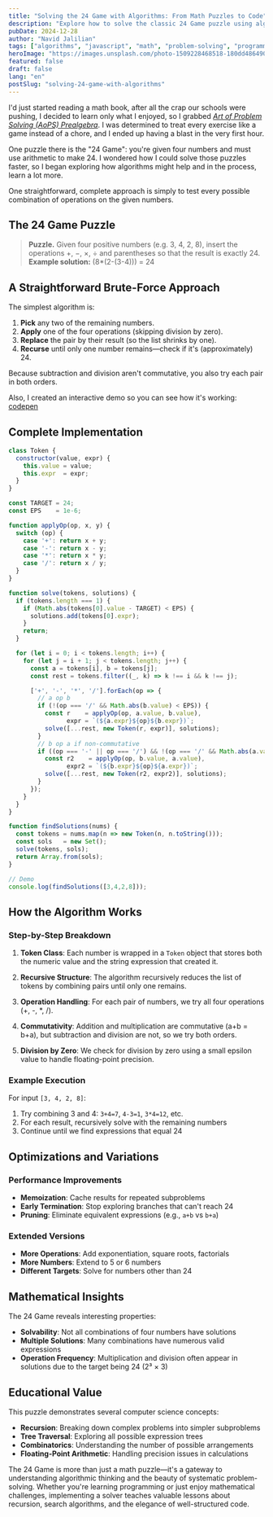 ```yaml
---
title: "Solving the 24 Game with Algorithms: From Math Puzzles to Code"
description: "Explore how to solve the classic 24 Game puzzle using algorithmic thinking and JavaScript. Includes interactive demo and complete implementation."
pubDate: 2024-12-28
author: "Navid Jalilian"
tags: ["algorithms", "javascript", "math", "problem-solving", "programming"]
heroImage: "https://images.unsplash.com/photo-1509228468518-180dd4864904?w=800&h=400&fit=crop"
featured: false
draft: false
lang: "en"
postSlug: "solving-24-game-with-algorithms"
---
```


I'd just started reading a math book, after all the crap our schools were pushing, I decided to learn only what I enjoyed, so I grabbed _[Art of Problem Solving (AoPS) Prealgebra](https://www.amazon.com/Prealgebra-Richard-Rusczyk/dp/1934124214)_. I was determined to treat every exercise like a game instead of a chore, and I ended up having a blast in the very first hour.

One puzzle there is the "24 Game": you're given four numbers and must use arithmetic to make 24. I wondered how I could solve those puzzles faster, so I began exploring how algorithms might help and in the process, learn a lot more.

One straightforward, complete approach is simply to test every possible combination of operations on the given numbers.

## The 24 Game Puzzle

> **Puzzle.** Given four positive numbers (e.g. 3, 4, 2, 8), insert the operations +, −, ×, ÷ and parentheses so that the result is exactly 24.  
> **Example solution:** (8*(2-(3-4))) = 24

## A Straightforward Brute-Force Approach

The simplest algorithm is:

1. **Pick** any two of the remaining numbers.
2. **Apply** one of the four operations (skipping division by zero).
3. **Replace** the pair by their result (so the list shrinks by one).
4. **Recurse** until only one number remains—check if it's (approximately) 24.

Because subtraction and division aren't commutative, you also try each pair in both orders.

Also, I created an interactive demo so you can see how it's working: [codepen](https://codepen.io/Navid-Jalilian/full/qEdEyWw)

## Complete Implementation

```javascript
class Token {
  constructor(value, expr) {
    this.value = value;
    this.expr  = expr;
  }
}

const TARGET = 24;
const EPS    = 1e-6;

function applyOp(op, x, y) {
  switch (op) {
    case '+': return x + y;
    case '-': return x - y;
    case '*': return x * y;
    case '/': return x / y;
  }
}

function solve(tokens, solutions) {
  if (tokens.length === 1) {
    if (Math.abs(tokens[0].value - TARGET) < EPS) {
      solutions.add(tokens[0].expr);
    }
    return;
  }

  for (let i = 0; i < tokens.length; i++) {
    for (let j = i + 1; j < tokens.length; j++) {
      const a = tokens[i], b = tokens[j];
      const rest = tokens.filter((_, k) => k !== i && k !== j);

      ['+', '-', '*', '/'].forEach(op => {
        // a op b
        if (!(op === '/' && Math.abs(b.value) < EPS)) {
          const r    = applyOp(op, a.value, b.value),
                expr = `(${a.expr}${op}${b.expr})`;
          solve([...rest, new Token(r, expr)], solutions);
        }
        // b op a if non-commutative
        if ((op === '-' || op === '/') && !(op === '/' && Math.abs(a.value) < EPS)) {
          const r2    = applyOp(op, b.value, a.value),
                expr2 = `(${b.expr}${op}${a.expr})`;
          solve([...rest, new Token(r2, expr2)], solutions);
        }
      });
    }
  }
}

function findSolutions(nums) {
  const tokens = nums.map(n => new Token(n, n.toString()));
  const sols   = new Set();
  solve(tokens, sols);
  return Array.from(sols);
}

// Demo
console.log(findSolutions([3,4,2,8]));
```

## How the Algorithm Works

### Step-by-Step Breakdown

1. **Token Class**: Each number is wrapped in a `Token` object that stores both the numeric value and the string expression that created it.

2. **Recursive Structure**: The algorithm recursively reduces the list of tokens by combining pairs until only one remains.

3. **Operation Handling**: For each pair of numbers, we try all four operations (+, -, *, /).

4. **Commutativity**: Addition and multiplication are commutative (a+b = b+a), but subtraction and division are not, so we try both orders.

5. **Division by Zero**: We check for division by zero using a small epsilon value to handle floating-point precision.

### Example Execution

For input `[3, 4, 2, 8]`:

1. Try combining 3 and 4: `3+4=7`, `4-3=1`, `3*4=12`, etc.
2. For each result, recursively solve with the remaining numbers
3. Continue until we find expressions that equal 24

## Optimizations and Variations

### Performance Improvements

- **Memoization**: Cache results for repeated subproblems
- **Early Termination**: Stop exploring branches that can't reach 24
- **Pruning**: Eliminate equivalent expressions (e.g., `a+b` vs `b+a`)

### Extended Versions

- **More Operations**: Add exponentiation, square roots, factorials
- **More Numbers**: Extend to 5 or 6 numbers
- **Different Targets**: Solve for numbers other than 24

## Mathematical Insights

The 24 Game reveals interesting properties:

- **Solvability**: Not all combinations of four numbers have solutions
- **Multiple Solutions**: Many combinations have numerous valid expressions
- **Operation Frequency**: Multiplication and division often appear in solutions due to the target being 24 (2³ × 3)

## Educational Value

This puzzle demonstrates several computer science concepts:

- **Recursion**: Breaking down complex problems into simpler subproblems
- **Tree Traversal**: Exploring all possible expression trees
- **Combinatorics**: Understanding the number of possible arrangements
- **Floating-Point Arithmetic**: Handling precision issues in calculations

The 24 Game is more than just a math puzzle—it's a gateway to understanding algorithmic thinking and the beauty of systematic problem-solving. Whether you're learning programming or just enjoy mathematical challenges, implementing a solver teaches valuable lessons about recursion, search algorithms, and the elegance of well-structured code.
